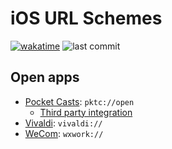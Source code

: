 # iOS URL Schemes

[![wakatime](https://wakatime.com/badge/user/9053a32c-e602-40ae-96b2-be7c43d90c66/project/dec1bde2-6322-464c-aeec-e91e451e5ce2.svg)](https://wakatime.com/badge/user/9053a32c-e602-40ae-96b2-be7c43d90c66/project/dec1bde2-6322-464c-aeec-e91e451e5ce2)
![last commit](https://img.shields.io/github/last-commit/hezhizhen/ios-url-scheme)

## Open apps

- [Pocket Casts](https://pocketcasts.com/): `pktc://open`
  - [Third party integration](https://support.pocketcasts.com/knowledge-base/how-can-i-use-pocket-casts-with-apps-like-launch-center/)
- [Vivaldi](https://vivaldi.com/): `vivaldi://`
- [WeCom](https://work.weixin.qq.com/): `wxwork://`

